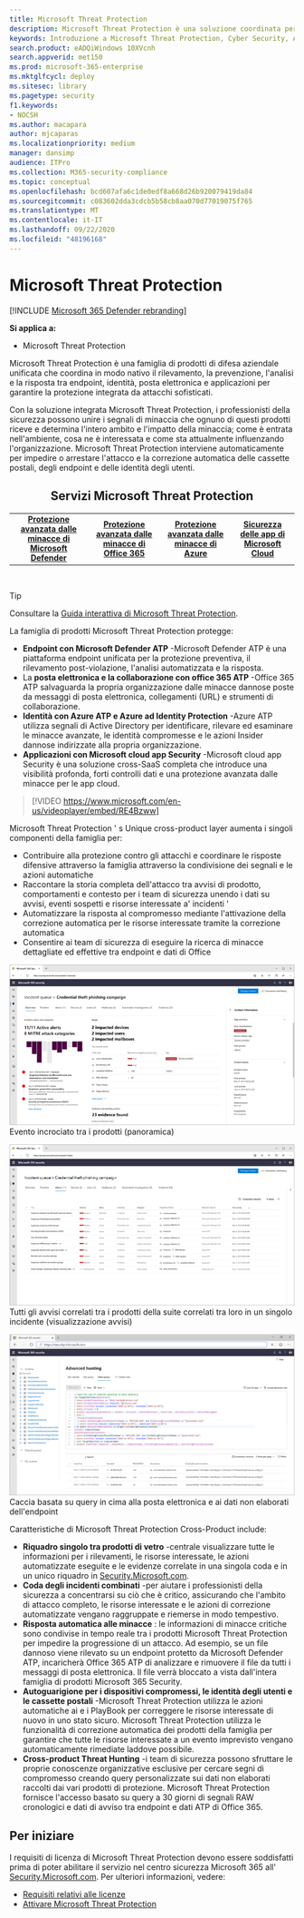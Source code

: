```yaml
---
title: Microsoft Threat Protection
description: Microsoft Threat Protection è una soluzione coordinata per la protezione dalle minacce, progettata per proteggere dispositivi, identità, dati e applicazioni
keywords: Introduzione a Microsoft Threat Protection, Cyber Security, Advanced Persistent Threat, sicurezza dell'organizzazione, dispositivi, dispositivo, identità, utenti, dati, applicazioni, incidenti, analisi automatizzata e correzione, ricerca avanzata
search.product: eADQiWindows 10XVcnh
search.appverid: met150
ms.prod: microsoft-365-enterprise
ms.mktglfcycl: deploy
ms.sitesec: library
ms.pagetype: security
f1.keywords:
- NOCSH
ms.author: macapara
author: mjcaparas
ms.localizationpriority: medium
manager: dansimp
audience: ITPro
ms.collection: M365-security-compliance
ms.topic: conceptual
ms.openlocfilehash: bcd607afa6c1de0edf8a668d26b920079419da84
ms.sourcegitcommit: c083602dda3cdcb5b58cb8aa070d77019075f765
ms.translationtype: MT
ms.contentlocale: it-IT
ms.lasthandoff: 09/22/2020
ms.locfileid: "48196168"
---
```

# <a name="microsoft-threat-protection"></a>Microsoft Threat Protection

[!INCLUDE [Microsoft 365 Defender rebranding](../includes/microsoft-defender.md)]


**Si applica a:**
- Microsoft Threat Protection



Microsoft Threat Protection è una famiglia di prodotti di difesa aziendale unificata che coordina in modo nativo il rilevamento, la prevenzione, l'analisi e la risposta tra endpoint, identità, posta elettronica e applicazioni per garantire la protezione integrata da attacchi sofisticati.

Con la soluzione integrata Microsoft Threat Protection, i professionisti della sicurezza possono unire i segnali di minaccia che ognuno di questi prodotti riceve e determina l'intero ambito e l'impatto della minaccia; come è entrata nell'ambiente, cosa ne è interessata e come sta attualmente influenzando l'organizzazione. Microsoft Threat Protection interviene automaticamente per impedire o arrestare l'attacco e la correzione automatica delle cassette postali, degli endpoint e delle identità degli utenti.  


<center><h2>Servizi Microsoft Threat Protection</center></h2>
<table><tr><td><center><b><a href="https://docs.microsoft.com/windows/security/threat-protection/microsoft-defender-atp/microsoft-defender-advanced-threat-protection"><b>Protezione avanzata dalle minacce di Microsoft Defender</b></center></a></td>
<td><center><b><a href="https://docs.microsoft.com/office365/securitycompliance/office-365-atp"><b>Protezione avanzata dalle minacce di Office 365</b></center></a></td>
<td><center><b><a href="https://docs.microsoft.com/azure-advanced-threat-protection/"><b>Protezione avanzata dalle minacce di Azure</b></a></center></td>
<td><center><b><a href="https://docs.microsoft.com/cloud-app-security/"><b>Sicurezza delle app di Microsoft Cloud</b></a></center></td>
</tr>
</table>
<br>


>[!TIP]
>Consultare la [Guida interattiva di Microsoft Threat Protection](https://aka.ms/MTP-Interactive-Guide).


La famiglia di prodotti Microsoft Threat Protection protegge: 
- **Endpoint con Microsoft Defender ATP** -Microsoft Defender ATP è una piattaforma endpoint unificata per la protezione preventiva, il rilevamento post-violazione, l'analisi automatizzata e la risposta. 
- La **posta elettronica e la collaborazione con office 365 ATP** -Office 365 ATP salvaguarda la propria organizzazione dalle minacce dannose poste da messaggi di posta elettronica, collegamenti (URL) e strumenti di collaborazione. 
- **Identità con Azure ATP e Azure ad Identity Protection** -Azure ATP utilizza segnali di Active Directory per identificare, rilevare ed esaminare le minacce avanzate, le identità compromesse e le azioni Insider dannose indirizzate alla propria organizzazione. 
- **Applicazioni con Microsoft cloud app Security** -Microsoft cloud app Security è una soluzione cross-SaaS completa che introduce una visibilità profonda, forti controlli dati e una protezione avanzata dalle minacce per le app cloud. 

>[!VIDEO https://www.microsoft.com/en-us/videoplayer/embed/RE4Bzww] 

Microsoft Threat Protection ' s Unique cross-product layer aumenta i singoli componenti della famiglia per:
- Contribuire alla protezione contro gli attacchi e coordinare le risposte difensive attraverso la famiglia attraverso la condivisione dei segnali e le azioni automatiche
- Raccontare la storia completa dell'attacco tra avvisi di prodotto, comportamenti e contesto per i team di sicurezza unendo i dati su avvisi, eventi sospetti e risorse interessate a' incidenti '
- Automatizzare la risposta al compromesso mediante l'attivazione della correzione automatica per le risorse interessate tramite la correzione automatica
- Consentire ai team di sicurezza di eseguire la ricerca di minacce dettagliate ed effettive tra endpoint e dati di Office

![Immagine della pagina Panoramica sugli incidenti](../../media/overview-incident.png) <br>
Evento incrociato tra i prodotti (panoramica)

![Immagine della coda di avvisi](../../media/incident-list.png)<br>
Tutti gli avvisi correlati tra i prodotti della suite correlati tra loro in un singolo incidente (visualizzazione avvisi)

![Immagine della coda degli incidenti](../../media/advanced-hunting.png)<br>
Caccia basata su query in cima alla posta elettronica e ai dati non elaborati dell'endpoint


Caratteristiche di Microsoft Threat Protection Cross-Product include: 
- **Riquadro singolo tra prodotti di vetro** -centrale visualizzare tutte le informazioni per i rilevamenti, le risorse interessate, le azioni automatizzate eseguite e le evidenze correlate in una singola coda e in un unico riquadro in [Security.Microsoft.com](https://security.microsoft.com). 
- **Coda degli incidenti combinati** -per aiutare i professionisti della sicurezza a concentrarsi su ciò che è critico, assicurando che l'ambito di attacco completo, le risorse interessate e le azioni di correzione automatizzate vengano raggruppate e riemerse in modo tempestivo. 
- **Risposta automatica alle minacce** : le informazioni di minacce critiche sono condivise in tempo reale tra i prodotti Microsoft Threat Protection per impedire la progressione di un attacco. Ad esempio, se un file dannoso viene rilevato su un endpoint protetto da Microsoft Defender ATP, incaricherà Office 365 ATP di analizzare e rimuovere il file da tutti i messaggi di posta elettronica. Il file verrà bloccato a vista dall'intera famiglia di prodotti Microsoft 365 Security.
- **Autoguarigione per i dispositivi compromessi, le identità degli utenti e le cassette postali** -Microsoft Threat Protection utilizza le azioni automatiche ai e i PlayBook per correggere le risorse interessate di nuovo in uno stato sicuro. Microsoft Threat Protection utilizza le funzionalità di correzione automatica dei prodotti della famiglia per garantire che tutte le risorse interessate a un evento imprevisto vengano automaticamente rimediate laddove possibile.
- **Cross-product Threat Hunting** -i team di sicurezza possono sfruttare le proprie conoscenze organizzative esclusive per cercare segni di compromesso creando query personalizzate sui dati non elaborati raccolti dai vari prodotti di protezione. Microsoft Threat Protection fornisce l'accesso basato su query a 30 giorni di segnali RAW cronologici e dati di avviso tra endpoint e dati ATP di Office 365. 


## <a name="get-started"></a>Per iniziare
I requisiti di licenza di Microsoft Threat Protection devono essere soddisfatti prima di poter abilitare il servizio nel centro sicurezza Microsoft 365 all' [Security.Microsoft.com](https://security.microsoft.com). Per ulteriori informazioni, vedere:
- [Requisiti relativi alle licenze](prerequisites.md#licensing-requirements)
- [Attivare Microsoft Threat Protection](mtp-enable.md)
